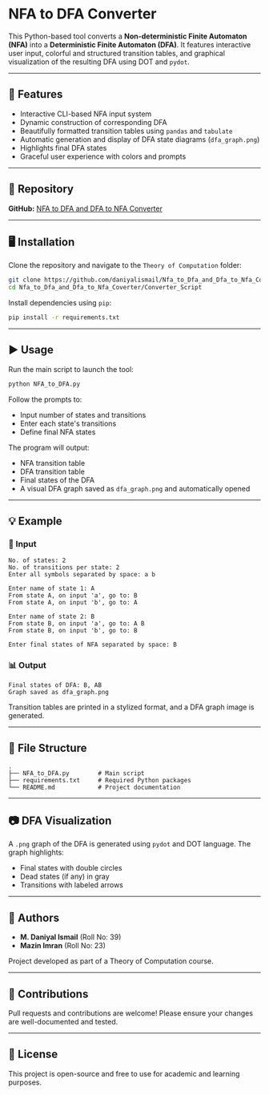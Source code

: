 
# NFA to DFA Converter

This Python-based tool converts a **Non-deterministic Finite Automaton (NFA)** into a **Deterministic Finite Automaton (DFA)**. It features interactive user input, colorful and structured transition tables, and graphical visualization of the resulting DFA using DOT and `pydot`.

---

## 🔧 Features

- Interactive CLI-based NFA input system
- Dynamic construction of corresponding DFA
- Beautifully formatted transition tables using `pandas` and `tabulate`
- Automatic generation and display of DFA state diagrams (`dfa_graph.png`)
- Highlights final DFA states
- Graceful user experience with colors and prompts

---

## 📁 Repository

**GitHub:** [NFA to DFA and DFA to NFA Converter](https://github.com/daniyalismail/Nfa_to_Dfa_and_Dfa_to_Nfa_Coverter)

---

## 🖥️ Installation

Clone the repository and navigate to the `Theory of Computation` folder:

```bash
git clone https://github.com/daniyalismail/Nfa_to_Dfa_and_Dfa_to_Nfa_Coverter.git
cd Nfa_to_Dfa_and_Dfa_to_Nfa_Coverter/Converter_Script
```

Install dependencies using `pip`:

```bash
pip install -r requirements.txt
```

---

## ▶️ Usage

Run the main script to launch the tool:

```bash
python NFA_to_DFA.py
```

Follow the prompts to:

- Input number of states and transitions
- Enter each state's transitions
- Define final NFA states

The program will output:

- NFA transition table
- DFA transition table
- Final states of the DFA
- A visual DFA graph saved as `dfa_graph.png` and automatically opened

---

## 💡 Example

### 🔢 Input

```text
No. of states: 2
No. of transitions per state: 2
Enter all symbols separated by space: a b

Enter name of state 1: A
From state A, on input 'a', go to: B
From state A, on input 'b', go to: A

Enter name of state 2: B
From state B, on input 'a', go to: A B
From state B, on input 'b', go to: B

Enter final states of NFA separated by space: B
```

### 📊 Output

```text
Final states of DFA: B, AB
Graph saved as dfa_graph.png
```

Transition tables are printed in a stylized format, and a DFA graph image is generated.

---

## 📁 File Structure

```
.
├── NFA_to_DFA.py        # Main script
├── requirements.txt     # Required Python packages
└── README.md            # Project documentation
```

---

## 📷 DFA Visualization

A `.png` graph of the DFA is generated using `pydot` and DOT language. The graph highlights:
- Final states with double circles
- Dead states (if any) in gray
- Transitions with labeled arrows

---

## 🧠 Authors

- **M. Daniyal Ismail** (Roll No: 39)
- **Mazin Imran** (Roll No: 23)

Project developed as part of a Theory of Computation course.

---

## 🤝 Contributions

Pull requests and contributions are welcome! Please ensure your changes are well-documented and tested.

---

## 📝 License

This project is open-source and free to use for academic and learning purposes.
